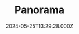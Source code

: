 ---
date: 2024-05-25T13:29:28.000Z
title: Panorama
latitude: 52.22192220469415
longitude: 1.3437644164327027
category: checkin
---